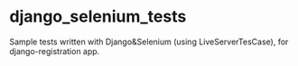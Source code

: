 django_selenium_tests
=====================

Sample tests written with Django&amp;Selenium (using LiveServerTesCase), for django-registration app.